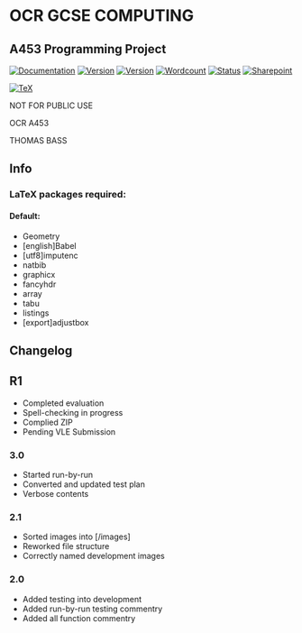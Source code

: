 # OCR GCSE COMPUTING
## A453 Programming Project

[![Documentation](https://img.shields.io/badge/documentation-Release-1-brightgreen.svg)]()
[![Version](https://img.shields.io/badge/last--stable--Release-1-brightgreen.svg)](https://github.com/electric-blue-green/GSCE-Coursework-Python-GTIN/releases)
[![Version](https://img.shields.io/badge/current--Release-1-brightgreen.svg)](https://github.com/electric-blue-green/GSCE-Coursework-Python-GTIN/releases)
[![Wordcount](https://img.shields.io/badge/wordcount-1715-brightgreen.svg)](http://app.uio.no/ifi/texcount/online.php)
[![Status](https://img.shields.io/badge/status-Draft-Release-Pending-Submission-red.svg)]()
[![Sharepoint](https://img.shields.io/badge/sharepoint-ComputingCoursework-8158f9.svg?style=social)](https://tasks.office.com/rgshw.onmicrosoft.com/en-GB/Home/PlanViews/3Kba8GTx70Cn-PL5xPL38ZYAAMD1)

[![TeX](https://img.shields.io/badge/TeX%20Distro-Darwin%202016-lightgrey.svg)]()






NOT FOR PUBLIC USE

OCR A453

THOMAS BASS

## Info

### LaTeX packages required:

#### Default:

* Geometry
* [english]Babel
* [utf8]imputenc
* natbib
* graphicx
* fancyhdr
* array
* tabu
* listings
* [export]adjustbox


## Changelog

## R1

* Completed evaluation
* Spell-checking in progress
* Complied ZIP
* Pending VLE Submission

### 3.0

* Started run-by-run
* Converted and updated test plan
* Verbose contents

### 2.1

* Sorted images into [/images]
* Reworked file structure
* Correctly named development images

### 2.0

* Added testing into development
* Added run-by-run testing commentry
* Added all function commentry
